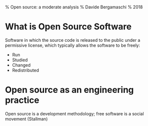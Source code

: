 % Open source: a moderate analysis
% Davide Bergamaschi
% 2018

# What is Open Source Software

Software in which the source code is released to the public under a permissive license, which typically allows the software to be freely:

* Run
* Studied
* Changed
* Redistributed

# Open source as an engineering practice

Open source is a development methodology; free software is a social movement (Stallman)

